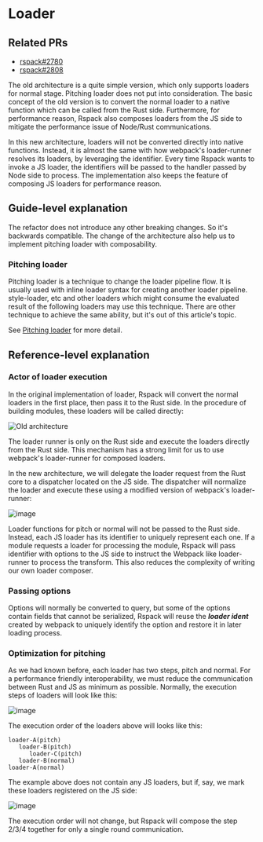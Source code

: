 # Loader

## Related PRs

- [rspack#2780](https://github.com/web-infra-dev/rspack/pull/2789)
- [rspack#2808](https://github.com/web-infra-dev/rspack/pull/2808)

The old architecture is a quite simple version, which only supports loaders for normal stage.
Pitching loader does not put into consideration. The basic concept of the old version is to
convert the normal loader to a native function which can be called from the Rust side.
Furthermore, for performance reason, Rspack also composes loaders from the JS side to
mitigate the performance issue of Node/Rust communications.

In this new architecture, loaders will not be converted directly into native functions.
Instead, it is almost the same with how webpack's loader-runner resolves its loaders, by
leveraging the identifier. Every time Rspack wants to invoke a JS loader, the identifiers will
be passed to the handler passed by Node side to process. The implementation also keeps
the feature of composing JS loaders for performance reason.

## Guide-level explanation

The refactor does not introduce any other breaking changes. So it's backwards compatible.
The change of the architecture also help us to implement pitching loader with composability.

### Pitching loader

Pitching loader is a technique to change the loader pipeline flow. It is usually used with
inline loader syntax for creating another loader pipeline. style-loader, etc and other loaders
which might consume the evaluated result of the following loaders may use this technique.
There are other technique to achieve the same ability, but it's out of this article's topic.

See [Pitching loader](https://webpack.js.org/api/loaders/#pitching-loader) for more detail.

## Reference-level explanation

### Actor of loader execution

In the original implementation of loader, Rspack will convert the normal loaders in the first place,
then pass it to the Rust side. In the procedure of building modules, these loaders will be called directly:

![Old architecture](https://user-images.githubusercontent.com/10465670/233357319-e80f6b32-331c-416d-b4b5-30f3e0e394bd.png)

The loader runner is only on the Rust side and execute the loaders directly from the Rust side.
This mechanism has a strong limit for us to use webpack's loader-runner for composed loaders.

In the new architecture, we will delegate the loader request from the Rust core to a dispatcher
located on the JS side. The dispatcher will normalize the loader and execute these using a modified
version of webpack's loader-runner:

![image](https://user-images.githubusercontent.com/10465670/233357805-923e0a27-609d-409a-b38d-96a083613235.png)

Loader functions for pitch or normal will not be passed to the Rust side. Instead, each JS loader has
its identifier to uniquely represent each one. If a module requests a loader for processing the module,
Rspack will pass identifier with options to the JS side to instruct the Webpack like loader-runner to
process the transform. This also reduces the complexity of writing our own loader composer.

### Passing options

Options will normally be converted to query, but some of the options contain fields that cannot be
serialized, Rspack will reuse the _**loader ident**_ created by webpack to uniquely identify the option
and restore it in later loading process.

### Optimization for pitching

As we had known before, each loader has two steps, pitch and normal. For a performance friendly
interoperability, we must reduce the communication between Rust and JS as minimum as possible.
Normally, the execution steps of loaders will look like this:

![image](https://user-images.githubusercontent.com/10465670/233360942-7517f22e-3861-47cb-be9e-6dd5f5e02a4a.png)

The execution order of the loaders above will looks like this:

```
loader-A(pitch)
   loader-B(pitch)
      loader-C(pitch)
   loader-B(normal)
loader-A(normal)
```

The example above does not contain any JS loaders, but if, say, we mark these loaders registered on the
JS side:

![image](https://user-images.githubusercontent.com/10465670/233362338-93e922f6-8812-4ca9-9d80-cf294e4f2ff8.png)

The execution order will not change, but Rspack will compose the step 2/3/4 together for only a single
round communication.

